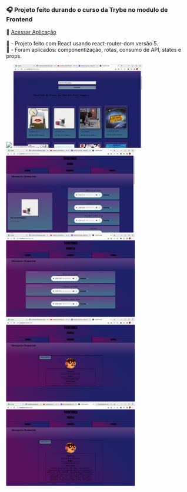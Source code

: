 ### :headphones: Projeto feito durando o curso da Trybe no modulo de Frontend

:pushpin: [Acessar Aplicação](https://trybe-tunes-self.vercel.app/)               

:pushpin: - Projeto feito com React usando react-router-dom versão 5.               
:pushpin: - Foram aplicados: componentização, rotas, consumo de API, states e props.

<div>
  <img width="900" src="./imgs/tunes.gif"/>
  <img width="350" src="./imgs/busca-album.png"/>
  <img width="350" src="./imgs/lista-musicas.png"/>
  <img width="350" src="./imgs/pag-favoritas.png"/>
  <img width="350" src="./imgs/perfil.png"/>
  <img width="350" src="./imgs/editar-perfil.png"/>

</div>
